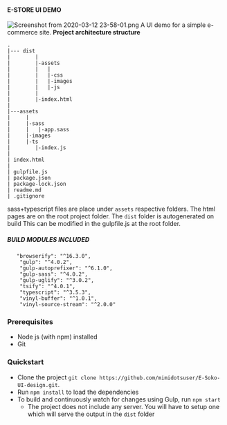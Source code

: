#### E-STORE UI DEMO
![Screenshot from 2020-03-12 23-58-01.png](https://i.loli.net/2020/03/13/gyqn2IwxaEkB5lr.png)
A UI demo for a simple e-commerce site.
 **Project architecture structure**
 ```
 .
 |--- dist
 |        |
 |        |-assets
 |        |   |
 |        |   |-css 
 |        |   |-images 
 |        |   |-js 
 |        |
 |        |-index.html         
 |
 |---assets
 |     |
 |     |-sass 
 |     |   |-app.sass 
 |     |-images 
 |     |-ts 
 |        |-index.js
 |
 | index.html 
 |     
 | gulpfile.js
 | package.json
 | package-lock.json
 | readme.md
 | .gitignore
 
 ```
sass+typescript files are place under `assets` respective folders. 
The html pages are on the root project folder. The `dist` folder is autogenerated on build
This can be modified in the gulpfile.js at the root folder.
##### BUILD MODULES INCLUDED
```
   "browserify": "^16.3.0",
    "gulp": "^4.0.2",
    "gulp-autoprefixer": "^6.1.0",
    "gulp-sass": "^4.0.2",
    "gulp-uglify": "^3.0.2",
    "tsify": "^4.0.1",
    "typescript": "^3.5.3",
    "vinyl-buffer": "^1.0.1",
    "vinyl-source-stream": "^2.0.0"
```
### Prerequisites

- Node js (with npm) installed
- Git


### Quickstart

- Clone the project `git clone https://github.com/mimidotsuser/E-Soko-UI-design.git`.
- Run `npm install` to load the dependencies
- To build and continuously watch for changes using Gulp, run  `npm start`
  - The project does not include any server. You will have to setup one which will serve the output in the `dist` folder
